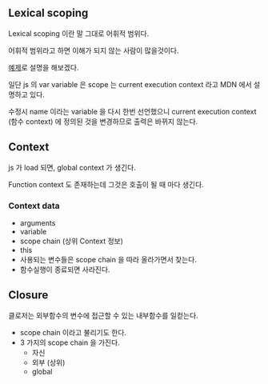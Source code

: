## Lexical scoping
Lexical scoping 이란 말 그대로 어휘적 범위다.

어휘적 범위라고 하면 이해가 되지 않는 사람이 많을것이다.

[예제](lexical-scoping.html)로 설명을 해보겠다.

일단 js 의 var variable 은 scope 는 current execution context 라고 MDN 에서 설명하고 있다.

수정시 name 이라는 variable 을 다시 한번 선언했으니 current execution context (함수 context) 에 정의된 것을 변경하므로 출력은 바뀌지 않는다.
## Context
js 가 load 되면, global context 가 생긴다.

Function context 도 존재하는데 그것은 호출이 될 때 마다 생긴다.
### Context data
* arguments
* variable
* scope chain (상위 Context 정보)
* this
* 사용되는 변수들은 scope chain 을 따라 올라가면서 찾는다.
* 함수실행이 종료되면 사라진다.
## Closure
클로저는 외부함수의 변수에 접근할 수 있는 내부함수를 일컫는다.
* scope chain 이라고 불리기도 한다.
* 3 가지의 scope chain 을 가진다.
  * 자신
  * 외부 (상위)
  * global